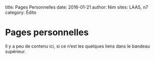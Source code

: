 title: Pages Personnelles
date: 2016-01-21
author: Nim
sites: LAAS, n7
category: Édito

# Pages personnelles

Il y a peu de contenu ici, si ce n’est les quelques liens dans le bandeau supérieur.
